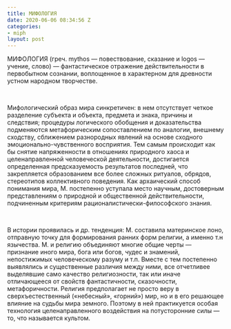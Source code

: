 ```yaml
---
title: МИФОЛОГИЯ
date: 2020-06-06 08:34:56 Z
categories:
- miph
layout: post
---
```


<p>МИФОЛОГИЯ (греч. mythos — повествование, сказание и logos — учение, слово) — фантастическое отражение действительности в первобытном сознании, воплощенное в характерном для древности устном народном творчестве. </p>
<br>
<p> Мифологический образ мира синкретичен: в нем отсутствует четкое разделение субъекта и объекта, предмета и знака, причины и следствия; процедуры логического обобщения и доказательства подменяются метафорическим сопоставлением по аналогии, внешнему сходству, сближением разнородных явлений на основе сходного эмоционально-чувственного восприятия. Тем самым происходит как бы снятие напряженности в отношениях природного хаоса и целенаправленной человеческой деятельности, достигается определенная предсказуемость результатов последней, что закрепляется образованием все более сложных ритуалов, обрядов, стереотипов коллективного поведения. Как архаический способ понимания мира, М. постепенно уступала место научным, достоверным представлениям о природной и общественной действительности, подчиненным критериям рационалистически-философского знания.</p><br>
<p>В истории проявилась и др. тенденция: М. составила материнское лоно, отправную точку для формирования ранних форм религии, а именно т.н
язычества. М. и религию объединяют многие общие черты — признание иного мира, бога или богов, чудес и знамений, непостижимых человеческому разуму и т.п. Вместе с тем постепенно выявлялись и существенные различия между ними, все отчетливее выделявшие само качество религиозности, так или иначе отличающееся от свойств фантастичности, сказочности, метафоричности. Религия предполагает не просто веру в сверхъестественный («небесный», «горний») мир, но и в его решающее влияние на судьбы мира земного. Поэтому в ней практикуется особая технология целенаправленного воздействия на потусторонние силы — то, что называется культом.</p>
